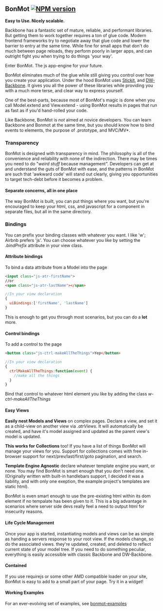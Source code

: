 ## BonMot [![NPM version][npm-image]][npm-url]

**Easy to Use. Nicely scalable.**

Backbone has a fantastic set of mature, reliable, and performant libraries. But getting them to work 
together requires a ton of glue code. Modern frontend frameworks try to negotiate away that glue code
 and lower the barrier to entry at the same time. While fine for small apps that don't do much between
  page reloads, they perform poorly in larger apps, and can outright fight you when trying to do things 
  'your way'.

Enter BonMot. The js app-engine for your future. 

BonMot eliminates much of the glue while still giving you control over how you create your application. 
Under the hood BonMot uses [Stickit](https://github.com/NYTimes/backbone.stickit), 
and [DW-Backbone](https://github.com/relativityboy/dw-backbone). It gives you all the power of these
libraries while providing you with a much more terse, and clear way to express yourself.

One of the best-parts, because most of BonMot's magic is done when you call Model.extend and 
View.extend - using BonMot results in pages that run as fast as if you'd hand-rolled your code.

Like Backbone, BonMot is *not* aimed at novice developers. You can learn Backbone and Bonmot at the same
time, but you should know how to bind events to elements, the purpose of .prototype, and MVC/MV*.


### Transparency

BonMot is designed with transparency in mind. The philosophy is all of the convenience and reliability
with none of the indirection. There may be times you need to do "*weird stuff* because management".
Developers can get at and understand the guts of BonMot with ease, and the patterns in BonMot are such
that 'awkward code' will stand out clearly, giving you opportunities to target tech-debt before it becomes
a problem.

#### Separate concerns, all in one place

The way BonMot is built, you can put things where you want, but you're encouraged to keep your html, css, 
and javascript for a component in separate files, but all in the same directory.

### Bindings

You can prefix your binding classes with whatever you want. I like 'w'; Airbnb prefers 'js'. You can choose whatever 
you like by setting the *.bindPrefix* attribute in your view class.
 
#### Attribute bindings

To bind a data attribute from a Model into the page
 
```html
<input class="js-atr-firstName">
//or
<span class="js-atr-lastName"></span>
```
```javascript
//In your view declaration
{
  uiBindings:['firstName', 'lastName']
}

```
 
This is enough to get you through most scenarios, but you can do a **lot** more.

#### Control bindings

To add a control to the page
```html
<button class="js-ctrl-makeAllTheThings">Yep</button>
```
```javascript
//In your view declaration
{
  ctrlMakeAllTheThings:function(event) {
    //make all the things
  }
}

```

Bind that control to whatever html element you like by adding the class *w-ctrl-makeAllTheThings*

#### Easy Views
**Easily nest Models and Views** on complex pages. Declare a view, and set it as a child-view 
on another view via *.atrViews*. It will automatically 
be created, and have it's model assigned and updated as the parent view's model is updated.

**This works for Collections** too! If you have a list of things BonMot will manage your views for you. 
Support for collections comes with free in-browser support for next/prev/last/first/goto pagination, and search.

**Template Engine Agnostic** declare whatever template engine you want, or none. You may find BonMot is smart
enough that you don't need one. (Originally written with built-in handlebars support, I decided it was a liability, 
and with only one exeption, the example project's templates are static html). 

BonMot is even smart enough to use the pre-existing html within its dom element if no tempalate has 
been given to it. This is a big advantage in scenarios where server side devs really feel a need to 
output html for insecurity reasons.

#### Life Cycle Management
Once your app is started, instantiating models and views can be as simple as handing a servers response to 
your root view. If the models change, so do the associated views. they're updated, created, and deleted
to reflect current state of your model tree. 
If you need to do something peculiar, everything is easily accessible with
classic Backbone and DW-Backbone. 

#### Contained
If you use requirejs or some other AMD compatible loader on your site, BonMot is easy to add to a small 
part of your page. Try it in a widget!

#### Working Examples
For an ever-evolving set of examples, see [bonmot-examples](https://github.com/relativityboy/bonmot-examples/)

[npm-image]: https://img.shields.io/npm/v/bonmot.svg
[npm-url]: https://www.npmjs.com/package/bonmot
